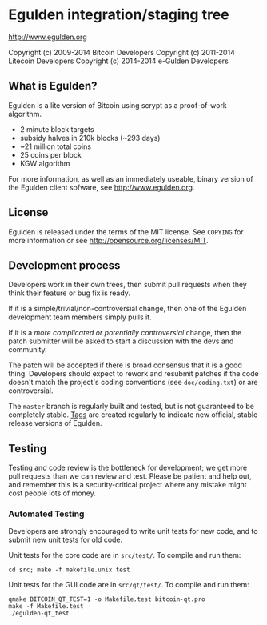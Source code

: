 Egulden integration/staging tree
================================

http://www.egulden.org

Copyright (c) 2009-2014 Bitcoin Developers
Copyright (c) 2011-2014 Litecoin Developers
Copyright (c) 2014-2014 e-Gulden Developers

What is Egulden?
----------------

Egulden is a lite version of Bitcoin using scrypt as a proof-of-work algorithm.
 - 2 minute block targets
 - subsidy halves in 210k blocks (~293 days)
 - ~21 million total coins
 - 25 coins per block
 - KGW algorithm

For more information, as well as an immediately useable, binary version of
the Egulden client sofware, see http://www.egulden.org.

License
-------

Egulden is released under the terms of the MIT license. See `COPYING` for more
information or see http://opensource.org/licenses/MIT.

Development process
-------------------

Developers work in their own trees, then submit pull requests when they think
their feature or bug fix is ready.

If it is a simple/trivial/non-controversial change, then one of the Egulden
development team members simply pulls it.

If it is a *more complicated or potentially controversial* change, then the patch
submitter will be asked to start a discussion with the devs and community.

The patch will be accepted if there is broad consensus that it is a good thing.
Developers should expect to rework and resubmit patches if the code doesn't
match the project's coding conventions (see `doc/coding.txt`) or are
controversial.

The `master` branch is regularly built and tested, but is not guaranteed to be
completely stable. [Tags](https://github.com/Electronic-Gulden-Foundation/egulden/releases) are created
regularly to indicate new official, stable release versions of Egulden.

Testing
-------

Testing and code review is the bottleneck for development; we get more pull
requests than we can review and test. Please be patient and help out, and
remember this is a security-critical project where any mistake might cost people
lots of money.

### Automated Testing

Developers are strongly encouraged to write unit tests for new code, and to
submit new unit tests for old code.

Unit tests for the core code are in `src/test/`. To compile and run them:

    cd src; make -f makefile.unix test

Unit tests for the GUI code are in `src/qt/test/`. To compile and run them:

    qmake BITCOIN_QT_TEST=1 -o Makefile.test bitcoin-qt.pro
    make -f Makefile.test
    ./egulden-qt_test


